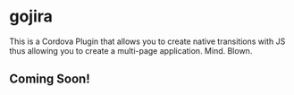 gojira
======

This is a Cordova Plugin that allows you to create native transitions with JS thus allowing you to create a multi-page application. Mind. Blown.

Coming Soon!
------------

